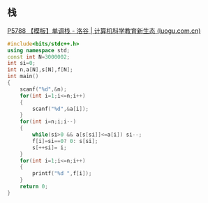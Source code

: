 ## 栈

[P5788 【模板】单调栈 - 洛谷 | 计算机科学教育新生态 (luogu.com.cn)](https://www.luogu.com.cn/problem/P5788)

```c++
#include<bits/stdc++.h>
using namespace std;
const int N=3000002;
int si=0;
int n,a[N],s[N],f[N];
int main()
{
	scanf("%d",&n);
	for(int i=1;i<=n;i++)
	{
		scanf("%d",&a[i]);
	}
	for(int i=n;i;i--)
	{
		while(si>0 && a[s[si]]<=a[i]) si--;
		f[i]=si==0? 0: s[si];
		s[++si]= i;
	}
	for(int i=1;i<=n;i++)
	{
		printf("%d ",f[i]);
	}
    return 0;
}
```

